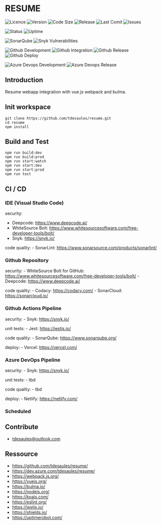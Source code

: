 # RESUME

![Licence](https://img.shields.io/github/license/tdesaules/resume?color=blue)
![Version](https://img.shields.io/github/package-json/v/tdesaules/resume?color=blue)
![Code Size](https://img.shields.io/github/languages/code-size/tdesaules/resume)
![Release](https://img.shields.io/github/v/release/tdesaules/resume?color=blue)
![Last Comit](https://img.shields.io/github/last-commit/tdesaules/resume)
![Issues](https://img.shields.io/github/issues-raw/tdesaules/resume)

![Status](https://img.shields.io/uptimerobot/status/m786436753-308971c88c0c631bb6b46c02)
![Uptime](https://img.shields.io/uptimerobot/ratio/m786436753-308971c88c0c631bb6b46c02)

![SonarQube](https://img.shields.io/sonar/quality_gate/tdesaules_resume?label=quality%20gate&logo=sonarqube&logoColor=white&server=https%3A%2F%2Fsonarcloud.io)
![Snyk Vulnerabilities](https://img.shields.io/snyk/vulnerabilities/github/tdesaules/resume?logo=snyk&logoColor=white)

![Github Development](https://img.shields.io/github/workflow/status/tdesaules/resume/Development?label=development&logo=github-actions&logoColor=white)
![Github Integration](https://img.shields.io/github/workflow/status/tdesaules/resume/Integration?label=integration&logo=github-actions&logoColor=white)
![Github Release](https://img.shields.io/github/workflow/status/tdesaules/resume/Release?label=release&logo=github-actions&logoColor=white)
![Github Deploy](https://img.shields.io/github/workflow/status/tdesaules/resume/Deploy?label=deploy&logo=github-actions&logoColor=white)

![Azure Devops Development](https://img.shields.io/azure-devops/build/tdesaules/resume/13?label=development&logo=azure-pipelines&logoColor=white)
![Azure Devops Release](https://img.shields.io/azure-devops/build/tdesaules/1de24ddb-bfb8-43cb-827d-d5673364bbd4/14?label=release&logo=azure-pipelines&logoColor=white)

## Introduction

Resume webapp integration with vue.js webpack and bulma.

## Init workspace

```shell
git clone https://github.com/tdesaules/resume.git
cd resume
npm install
```

## Build and Test

```shell
npm run build:dev
npm run build:prod
npm run start:watch
npm run start:dev
npm run start:prod
npm run test
```

## CI / CD

### IDE (Visual Studio Code)

security:
- Deepcode: <https://www.deepcode.ai/>
- WhiteSource Bolt: <https://www.whitesourcesoftware.com/free-developer-tools/bolt/>
- Snyk: <https://snyk.io/>

code quality:
    - SonarLint: <https://www.sonarsource.com/products/sonarlint/>

### Github Repository

security:
    - WhiteSource Bolt for GitHub: <https://www.whitesourcesoftware.com/free-developer-tools/bolt/>
    - Deepcode: <https://www.deepcode.ai/>

code quality:
    - Codacy: <https://codacy.com/>
    - SonarCloud: <https://sonarcloud.io/>

### Github Actions Pipeline

security:
    - Snyk: <https://snyk.io/>

unit tests:
    - Jest: <https://jestjs.io/>

code quality:
    - SonarQube: <https://www.sonarqube.org/>

deploy:
    - Vercel: <https://vercel.com/>

### Azure DevOps Pipeline

security:
    - Snyk: <https://snyk.io/>

unit tests:
    - tbd

code quality:
    - tbd

deploy:
    - Netlify: <https://netlify.com/>

### Scheduled

## Contribute

- <tdesaules@outlook.com>

## Ressource

* <https://github.com/tdesaules/resume/>
* <https://dev.azure.com/tdesaules/resume/>
* <https://webpack.js.org/>
* <https://vuejs.org/>
* <https://bulma.io/>
* <https://nodejs.org/>
* <https://koajs.com/>
* <https://eslint.org/>
* <https://jestjs.io/>
* <https://shields.io/>
* <https://uptimerobot.com/>
